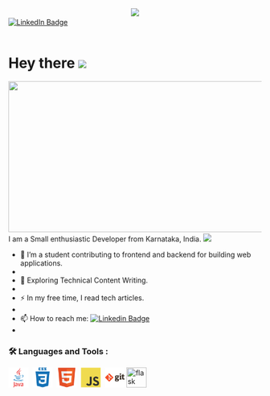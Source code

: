 <div id="header" align="center">
  <img src="https://media.giphy.com/media/M9gbBd9nbDrOTu1Mqx/giphy.gif" width="100"/>
</div>
<div id="badges">
  <a href="https://www.linkedin.com/in/durga-prasad-n-471626231/">
    <img src="https://img.shields.io/badge/LinkedIn-blue?style=for-the-badge&logo=linkedin&logoColor=white" alt="LinkedIn Badge"/>
  </a>
</div>
<img src="https://komarev.com/ghpvc/?username=MrDPrasad&style=flat-square&color=blue" alt=""/>
<h1>
  Hey there
  <img src="https://media.giphy.com/media/hvRJCLFzcasrR4ia7z/giphy.gif"width="30px"/>
</h1>
<div align="center">
  <img src="https://media.giphy.com/media/dWesBcTLavkZuG35MI/giphy.gif"width="600" height="300"/>
</div>
I am a Small enthusiastic Developer from Karnataka, India. <img src="https://media.giphy.com/media/WUlplcMpOCEmTGBtBW/giphy.gif"width="30">

- :telescope: I’m a student contributing to frontend and backend for building web applications.
- 
- :seedling: Exploring Technical Content Writing.
- 
- :zap: In my free time, I read tech articles.
- 
- :mailbox: How to reach me: [![Linkedin Badge](https://img.shields.io/badge/-Durga%20prasad-blue?style=flat&logo=Linkedin&logoColor=white)](https://www.linkedin.com/in/durga-prasad-n-471626231/)
- 
### :hammer_and_wrench: Languages and Tools :
<div>
  <img src="https://github.com/devicons/devicon/blob/master/icons/java/java-original-wordmark.svg" title="Java" alt="Java" width="40" height="40"/>&nbsp;
  <img src="https://github.com/devicons/devicon/blob/master/icons/css3/css3-plain-wordmark.svg"  title="CSS3" alt="CSS" width="40" height="40"/>&nbsp;
  <img src="https://github.com/devicons/devicon/blob/master/icons/html5/html5-original.svg" title="HTML5" alt="HTML" width="40" height="40"/>&nbsp;
  <img src="https://github.com/devicons/devicon/blob/master/icons/javascript/javascript-original.svg" title="JavaScript" alt="JavaScript" width="40" height="40"/>&nbsp;
  <img src="https://github.com/devicons/devicon/blob/master/icons/git/git-original-wordmark.svg" title="Git" **alt="Git" width="40" height="40"/>
 <img src="https://https://github.com/devicons/devicon/blob/master/icons/flask/flask-original.svg" title="flask" **alt="flask" width="40" height="40"/>
</div>
